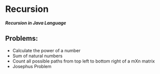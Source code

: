# Recursion

**_Recursion in Java Language_**

## Problems:

- Calculate the power of a number
- Sum of natural numbers
- Count all possible paths from top left to bottom right of a mXn matrix
- Josephus Problem
